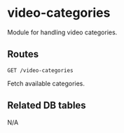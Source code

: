 # video-categories

Module for handling video categories.

## Routes

`GET /video-categories`

Fetch available categories.

## Related DB tables

N/A
